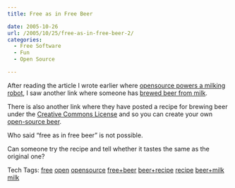 ```yaml
---
title: Free as in Free Beer

date: 2005-10-26
url: /2005/10/25/free-as-in-free-beer-2/
categories:
  - Free Software
  - Fun
  - Open Source

---
```

After reading the article I wrote earlier where [opensource powers a milking robot][1], I saw another link where someone has [brewed beer from milk][2].
  
There is also another link where they have posted a recipe for brewing beer under the [Creative Commons License][3] and so you can create your own [open-source beer][4].
  
Who said &#8220;free as in free beer&#8221; is not possible.

Can someone try the recipe and tell whether it tastes the same as the original one?

<div>
  Tech Tags: <a rel="tag" href="http://technorati.com/tag/free">free</a> <a rel="tag" href="http://technorati.com/tag/open">open</a> <a rel="tag" href="http://technorati.com/tag/opensource">opensource</a> <a rel="tag" href="http://technorati.com/tag/free+beer">free+beer</a> <a rel="tag" href="http://technorati.com/tag/beer+recipe">beer+recipe</a> <a rel="tag" href="http://technorati.com/tag/recipe">recipe</a> <a rel="tag" href="http://technorati.com/tag/beer+milk">beer+milk</a> <a rel="tag" href="http://technorati.com/tag/milk">milk</a>
</div>

 [1]: http://www.fslog.com/2005/10/24/linux-powers-robotic-cow-milking-machine/
 [2]: http://outhouserag.typepad.com/outhouserag/2005/09/brewing_beer_fr.html
 [3]: http://creativecommons.org/licenses/by-sa/2.0/
 [4]: http://www.voresoel.dk/main.php?id=70